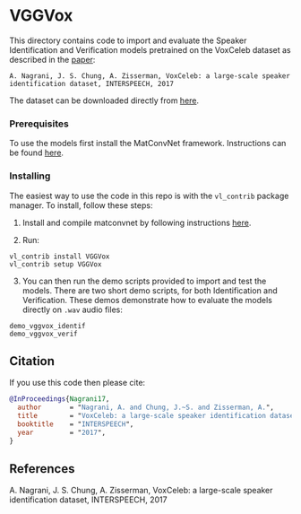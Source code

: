 # VGGVox

This directory contains code to import and evaluate the Speaker Identification and Verification models pretrained on the VoxCeleb dataset as described in the [paper](https://www.robots.ox.ac.uk/~vgg/publications/2017/Nagrani17/nagrani17.pdf): 

``` 
A. Nagrani, J. S. Chung, A. Zisserman, VoxCeleb: a large-scale speaker identification dataset, INTERSPEECH, 2017
``` 

The dataset can be downloaded directly from [here](http://www.robots.ox.ac.uk/~vgg/data/voxceleb/).

### Prerequisites

To use the models first install the MatConvNet framework.  Instructions can 
be found [here](http://www.vlfeat.org/matconvnet/).


### Installing

The easiest way to use the code in this repo is with the `vl_contrib` package 
manager.  To install, follow these steps: 

1. Install and compile matconvnet by following instructions [here](http://www.vlfeat.org/matconvnet/install/). 

2. Run:

```
vl_contrib install VGGVox
vl_contrib setup VGGVox
```
3. You can then run the demo scripts provided to import and test the models. There are two short demo scripts, for both Identification and Verification. These demos demonstrate how to evaluate the models directly on `.wav` audio files:

```
demo_vggvox_identif
demo_vggvox_verif
```

## Citation
If you use this code then please cite:

```bibtex
@InProceedings{Nagrani17,
  author       = "Nagrani, A. and Chung, J.~S. and Zisserman, A.",
  title        = "VoxCeleb: a large-scale speaker identification dataset",
  booktitle    = "INTERSPEECH",
  year         = "2017",
}
```
## References
A. Nagrani, J. S. Chung, A. Zisserman, VoxCeleb: a large-scale speaker identification dataset, INTERSPEECH, 2017
